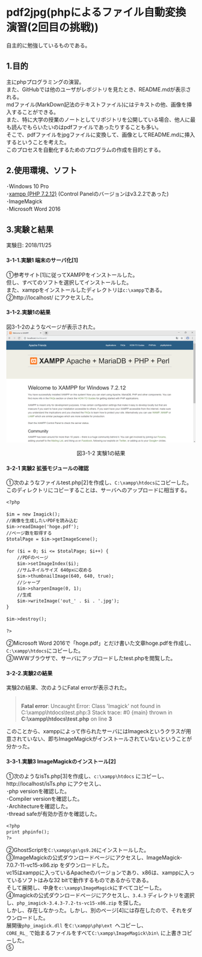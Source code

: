 ﻿# pdf2jpg(phpによるファイル自動変換演習(2回目の挑戦))

自主的に勉強しているものである。
## 1.目的
主にphpプログラミングの演習。  
また、GitHubでは他のユーザがレポジトリを見たとき、README.mdが表示される。  
mdファイル(MarkDown記法のテキストファイル)にはテキストの他、画像を挿入することができる。  
また、特に大学の授業のノートとしてリポジトリを公開している場合、他人に最も読んでもらいたいのはpdfファイルであったりすることも多い。  
そこで、pdfファイルをjpgファイルに変換して、画像としてREADME.mdに挿入するということを考えた。  
このプロセスを自動化するためのプログラムの作成を目的とする。
## 2.使用環境、ソフト
･Windows 10 Pro  
･[xampp (PHP 7.2.12)](https://www.apachefriends.org/jp/index.html) (Control Panelのバージョンはv3.2.2であった)  
･ImageMagick  
･Microsoft Word 2016

## 3.実験と結果
実験日: 2018/11/25
#### 3-1-1.実験1 端末のサーバ化[1]
①参考サイト[1]に従ってXAMPPをインストールした。  
但し、すべてのソフトを選択してインストールした。  
また、xamppをインストールしたディレクトリは`c:\xampp`である。
②http\://localhost/ にアクセスした。
#### 3-1-2.実験1の結果
図3-1-2のようなページが表示された。  
![図3-1-2](https://raw.githubusercontent.com/17ec084/pdf2jpg/secondChallenge/data/3_1_2.png "図3-1-2")  
<Div Align="center">図3-1-2 実験1の結果</Div>  

#### 3-2-1 実験2 拡張モジュールの確認
①次のようなファイルtest.php[2]を作成し、`C:\xampp\htdocs`にコピーした。このディレクトリにコピーすることは、サーバへのアップロードに相当する。  

```php:3-2-1
<?php

$im = new Imagick();
//画像を生成したいPDFを読み込む
$im->readImage('hoge.pdf');
//ページ数を取得する
$totalPage = $im->getImageScene();

for ($i = 0; $i <= $totalPage; $i++) {
	//PDFのページ
	$im->setImageIndex($i);
	//サムネイルサイズ 640pxに収める
	$im->thumbnailImage(640, 640, true);
	//シャープ
	$im->sharpenImage(0, 1);
	//生成
	$im->writeImage('out_' . $i . '.jpg');
}

$im->destroy();

?>

```


②Microsoft Word 2016で「hoge.pdf」とだけ書いた文章hoge.pdfを作成し、`C:\xampp\htdocs`にコピーした。  
③WWWブラウザで、サーバにアップロードしたtest.phpを閲覧した。  

#### 3-2-2.実験2の結果
実験2の結果、次のようにFatal errorが表示された。

> <br />
> <b>Fatal error</b>:  Uncaught Error: Class 'Imagick' not found in C:\xampp\htdocs\test.php:3
> Stack trace:
> #0 {main}
>   thrown in <b>C:\xampp\htdocs\test.php</b> on line <b>3</b><br />

このことから、xamppによって作られたサーバにはImageckというクラスが用意されていない、即ちImageMagickがインストールされていないということが分かった。



#### 3-3-1.実験3 ImageMagickのインストール[2]
①次のようなisTs.php[3]を作成し、`c:\xampp\htdocs` にコピーし、 http\://localhost/isTs.php にアクセスし、  
･php versionを確認した。  
･Compiler versionを確認した。  
･Architectureを確認した。  
･thread safeが有効か否かを確認した。  

```php:3-3-1
<?php
print phpinfo();
?>
```
②GhostScriptを`C:\xampp\gs\gs9.26`にインストールした。  
③ImageMagickの公式ダウンロードページにアクセスし、ImageMagick-7.0.7-11-vc15-x86.zip をダウンロードした。  
vc15はxamppに入っているApacheのバージョンであり、x86は、xamppに入っているソフトはみな32 bitで動作するものであるからである。  
そして展開し、中身を`c:\xampp\ImageMagick`にすべてコピーした。  
④Imagickの公式ダウンロードページにアクセスし、`3.4.3` ディレクトリを選択し、`php_imagick-3.4.3-7.2-ts-vc15-x86.zip` を探した。  
しかし、存在しなかった。しかし、別のページ[4]には存在したので、それをダウンロードした。  
展開後`php_imagick.dll` を`C:\xampp\php\ext `へコピーし、  
`CORE_RL_` で始まるファイルをすべて`C:\xampp\ImageMagick\bin\` に上書きコピーした。  
⑤
 

<!--
②Apacheのバージョンを確認[x]したところ、  
`Apache/2.4.37 (Win32) VC15`  
であったので、Visual c++ 15 をインストールした。
php.iniファイルの設定を変更し、ImageMagickを有効にしようと試みた。
-->

<!--
#### 3-2-2.実験2の結果
①のファイルをサーバにダウンロードする手段がなかった。  
また、②php.iniファイルにアクセスすることができなかった。  

## 4.反省
使用したサーバでは、サーバにphpの拡張モジュールを追加出来ないようになっていた。  
その為、次回挑戦する際には  
・自宅サーバを立ち上げる  
・有料のレンタルサーバを借りる  
・外部サイトに頼る  
のいずれかの方法をとることになるだろう。

一つ目の方法をとる場合、常に稼働できる端末を用意しなければならないので、低消費電力のマイコンを購入し、サーバとして利用することになると予想される。  
二つ目の方法はおそらくとらない。  
三つ目の方法の場合、例えば次のような手段を講じることになるだろう。  
・外部サイトが、postされたpdfファイルのURIを受け取って、画像ファイルを返却する仕様である場合  
→まず、画像と称してREADME.mdのどこかに「サーバ?pass=hoge.pdf」を埋め込む。  
次にサーバは、get送信されたhoge.pdfというファイルのパスをそのまま外部サイトへpostする。
そして外部サイトが返却した画像をそのまま返す  

## 5.参考サイト
[1]http://www.kent-web.com/www/chap1.html  
[2]https://qiita.com/_xider/items/73c29d79eb4e252e64f7  
[3]https://mumu.jpn.ph/forest/computer/2017/03/19/8093/  
[4]https://windows.php.net/downloads/pecl/snaps/imagick/3.4.3/
[x]http://www.dojeun.com/contentsview.php?listid=00144  
    
-->